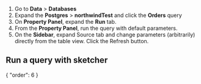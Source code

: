 1. Go to **Data** > **Databases**
2. Expand the **Postgres** > **northwindTest** and click the **Orders** query
3. On **Property Panel**, expand the **Run** tab.
4. From the **Property Panel**, run the query with default parameters.
5. On the **Sidebar**, expand Source tab and change parameters (arbitrarily) directly from the table view. Click the Refresh button.

Run a query with sketcher
---
{
  "order": 6
}